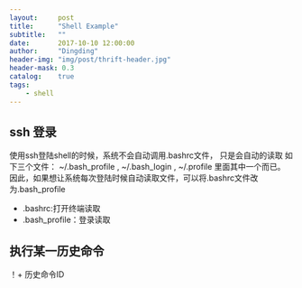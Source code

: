 ```yaml
---
layout:     post
title:      "Shell Example"
subtitle:   ""
date:       2017-10-10 12:00:00
author:     "Dingding"
header-img: "img/post/thrift-header.jpg"
header-mask: 0.3
catalog:    true
tags:
    - shell
---
```


## ssh 登录
使用ssh登陆shell的时候，系统不会自动调用.bashrc文件， 只是会自动的读取 如下三个文件：
 ~/.bash_profile , ~/.bash_login , ~/.profile 里面其中一个而已。
因此，如果想让系统每次登陆时候自动读取文件，可以将.bashrc文件改为.bash_profile

* .bashrc:打开终端读取
* .bash_profile：登录读取

## 执行某一历史命令
！+ 历史命令ID

